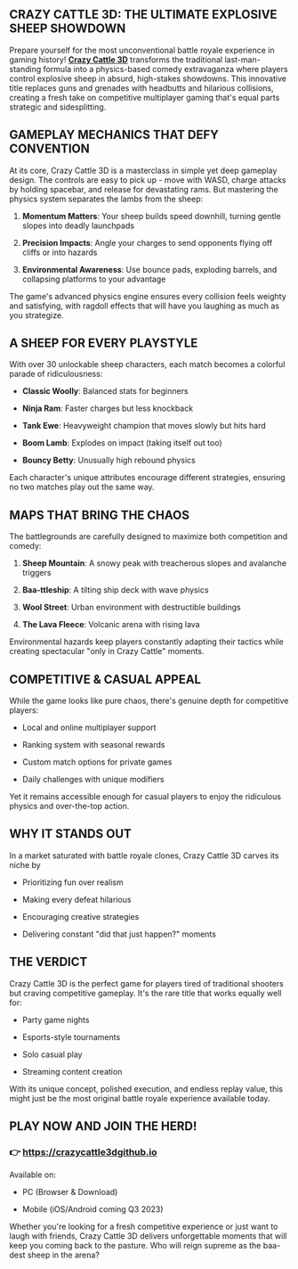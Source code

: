 <h2 class="ds-markdown-paragraph"><strong>CRAZY CATTLE 3D: THE ULTIMATE EXPLOSIVE SHEEP SHOWDOWN</strong></h2>
<p class="ds-markdown-paragraph">Prepare yourself for the most unconventional battle royale experience in gaming history! <a href="https://crazycattle3dgithub.io/"><strong>Crazy Cattle 3D</strong></a> transforms the traditional last-man-standing formula into a physics-based comedy extravaganza where players control explosive sheep in absurd, high-stakes showdowns. This innovative title replaces guns and grenades with headbutts and hilarious collisions, creating a fresh take on competitive multiplayer gaming that's equal parts strategic and sidesplitting.</p>
<h2 class="ds-markdown-paragraph"><strong>GAMEPLAY MECHANICS THAT DEFY CONVENTION</strong></h2>
<p class="ds-markdown-paragraph">At its core, Crazy Cattle 3D is a masterclass in simple yet deep gameplay design. The controls are easy to pick up - move with WASD, charge attacks by holding spacebar, and release for devastating rams. But mastering the physics system separates the lambs from the sheep:</p>
<ol start="1">
<li>
<p class="ds-markdown-paragraph"><strong>Momentum Matters</strong>: Your sheep builds speed downhill, turning gentle slopes into deadly launchpads</p>
</li>
<li>
<p class="ds-markdown-paragraph"><strong>Precision Impacts</strong>: Angle your charges to send opponents flying off cliffs or into hazards</p>
</li>
<li>
<p class="ds-markdown-paragraph"><strong>Environmental Awareness</strong>: Use bounce pads, exploding barrels, and collapsing platforms to your advantage</p>
</li>
</ol>
<p class="ds-markdown-paragraph">The game's advanced physics engine ensures every collision feels weighty and satisfying, with ragdoll effects that will have you laughing as much as you strategize.</p>
<h2 class="ds-markdown-paragraph"><strong>A SHEEP FOR EVERY PLAYSTYLE</strong></h2>
<p class="ds-markdown-paragraph">With over 30 unlockable sheep characters, each match becomes a colorful parade of ridiculousness:</p>
<ul>
<li>
<p class="ds-markdown-paragraph"><strong>Classic Woolly</strong>: Balanced stats for beginners</p>
</li>
<li>
<p class="ds-markdown-paragraph"><strong>Ninja Ram</strong>: Faster charges but less knockback</p>
</li>
<li>
<p class="ds-markdown-paragraph"><strong>Tank Ewe</strong>: Heavyweight champion that moves slowly but hits hard</p>
</li>
<li>
<p class="ds-markdown-paragraph"><strong>Boom Lamb</strong>: Explodes on impact (taking itself out too)</p>
</li>
<li>
<p class="ds-markdown-paragraph"><strong>Bouncy Betty</strong>: Unusually high rebound physics</p>
</li>
</ul>
<p class="ds-markdown-paragraph">Each character's unique attributes encourage different strategies, ensuring no two matches play out the same way.</p>
<h2 class="ds-markdown-paragraph"><strong>MAPS THAT BRING THE CHAOS</strong></h2>
<p class="ds-markdown-paragraph">The battlegrounds are carefully designed to maximize both competition and comedy:</p>
<ol start="1">
<li>
<p class="ds-markdown-paragraph"><strong>Sheep Mountain</strong>: A snowy peak with treacherous slopes and avalanche triggers</p>
</li>
<li>
<p class="ds-markdown-paragraph"><strong>Baa-ttleship</strong>: A tilting ship deck with wave physics</p>
</li>
<li>
<p class="ds-markdown-paragraph"><strong>Wool Street</strong>: Urban environment with destructible buildings</p>
</li>
<li>
<p class="ds-markdown-paragraph"><strong>The Lava Fleece</strong>: Volcanic arena with rising lava</p>
</li>
</ol>
<p class="ds-markdown-paragraph">Environmental hazards keep players constantly adapting their tactics while creating spectacular "only in Crazy Cattle" moments.</p>
<h2 class="ds-markdown-paragraph"><strong>COMPETITIVE &amp; CASUAL APPEAL</strong></h2>
<p class="ds-markdown-paragraph">While the game looks like pure chaos, there's genuine depth for competitive players:</p>
<ul>
<li>
<p class="ds-markdown-paragraph">Local and online multiplayer support</p>
</li>
<li>
<p class="ds-markdown-paragraph">Ranking system with seasonal rewards</p>
</li>
<li>
<p class="ds-markdown-paragraph">Custom match options for private games</p>
</li>
<li>
<p class="ds-markdown-paragraph">Daily challenges with unique modifiers</p>
</li>
</ul>
<p class="ds-markdown-paragraph">Yet it remains accessible enough for casual players to enjoy the ridiculous physics and over-the-top action.</p>
<h2 class="ds-markdown-paragraph"><strong>WHY IT STANDS OUT</strong></h2>
<p class="ds-markdown-paragraph">In a market saturated with battle royale clones, Crazy Cattle 3D carves its niche by</p>
<ul>
<li>
<p class="ds-markdown-paragraph">Prioritizing fun over realism</p>
</li>
<li>
<p class="ds-markdown-paragraph">Making every defeat hilarious</p>
</li>
<li>
<p class="ds-markdown-paragraph">Encouraging creative strategies</p>
</li>
<li>
<p class="ds-markdown-paragraph">Delivering constant "did that just happen?" moments</p>
</li>
</ul>
<h2 class="ds-markdown-paragraph"><strong>THE VERDICT</strong></h2>
<p class="ds-markdown-paragraph">Crazy Cattle 3D is the perfect game for players tired of traditional shooters but craving competitive gameplay. It's the rare title that works equally well for:</p>
<ul>
<li>
<p class="ds-markdown-paragraph">Party game nights</p>
</li>
<li>
<p class="ds-markdown-paragraph">Esports-style tournaments</p>
</li>
<li>
<p class="ds-markdown-paragraph">Solo casual play</p>
</li>
<li>
<p class="ds-markdown-paragraph">Streaming content creation</p>
</li>
</ul>
<p class="ds-markdown-paragraph">With its unique concept, polished execution, and endless replay value, this might just be the most original battle royale experience available today.</p>
<h2 class="ds-markdown-paragraph"><strong>PLAY NOW AND JOIN THE HERD!</strong></h2>
<h3 class="ds-markdown-paragraph">👉&nbsp;<a href="https://crazycattle3dgithub.io/" target="_blank" rel="noreferrer">https://crazycattle3dgithub.io</a></h3>
<p class="ds-markdown-paragraph">Available on:</p>
<ul>
<li>
<p class="ds-markdown-paragraph">PC (Browser &amp; Download)</p>
</li>
<li>
<p class="ds-markdown-paragraph">Mobile (iOS/Android coming Q3 2023)</p>
</li>
</ul>
<p class="ds-markdown-paragraph">Whether you're looking for a fresh competitive experience or just want to laugh with friends, Crazy Cattle 3D delivers unforgettable moments that will keep you coming back to the pasture. Who will reign supreme as the baa-dest sheep in the arena?</p>
